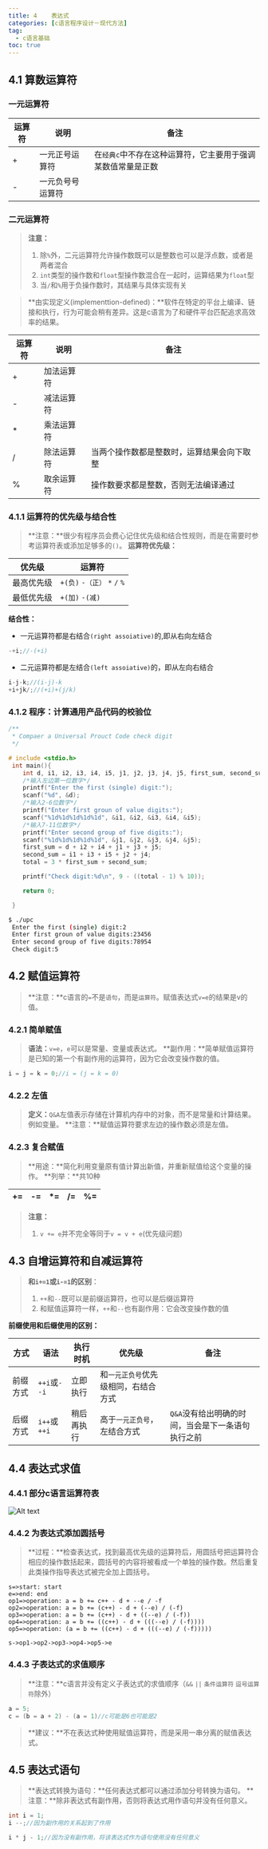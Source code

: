 ```yaml
---
title: 4	表达式
categories: [c语言程序设计－现代方法]
tag:
  - c语言基础
toc: true
---
```


## 4.1	算数运算符

### 一元运算符

运算符|说明|备注
---|---|---|
+|一元正号运算符|在`经典c`中不存在这种运算符，它主要用于强调某数值常量是正数|
-|一元负号号运算符|


### 二元运算符
>**注意：**
>1. 除`%`外，二元运算符允许操作数既可以是整数也可以是浮点数，或者是两者混合
>2. `int`类型的操作数和`float`型操作数混合在一起时，运算结果为`float`型
>3. 当`/`和`%`用于负操作数时，其结果与具体实现有关

>**由实现定义(implementtion-defined)：**软件在特定的平台上编译、链接和执行，行为可能会稍有差异。这是c语言为了和硬件平台匹配追求高效率的结果。

运算符|说明|备注
-|-|-
+|加法运算符|
-|减法运算符|
*|乘法运算符|
/|除法运算符|当两个操作数都是整数时，运算结果会向下取整
%|取余运算符|操作数要求都是整数，否则无法编译通过

### 4.1.1	运算符的优先级与结合性
>**注意：**很少有程序员会费心记住优先级和结合性规则，而是在需要时参考运算符表或添加足够多的`()`。
>**运算符优先级：**

优先级|运算符|
-|-|
最高优先级|`+(负)` `-（正）`  `*` `/` `%`
最低优先级|`+(加)` `-(减)` 

**结合性：**

+  一元运算符都是右结合`(right assoiative)`的,即从右向左结合

```c
-+i;//-(+i)
```

+ 二元运算符都是左结合`(left assoiative)`的，即从左向右结合

```c
i-j-k;//(i-j)-k
+i+jk/;//(+i)+(j/k)
```

### 4.1.2	程序：计算通用产品代码的校验位

```c
/**
 * Compaer a Universal Prouct Code check digit
 */

# include <stdio.h>
 int main(){
 	int d, i1, i2, i3, i4, i5, j1, j2, j3, j4, j5, first_sum, second_sum, total;
 	/*输入左边第一位数字*/
 	printf("Enter the first (single) digit:");
 	scanf("%d", &d);
 	/*输入2-6位数字*/
 	printf("Enter first groun of value digits:");
 	scanf("%1d%1d%1d%1d%1d", &i1, &i2, &i3, &i4, &i5);
 	/*输入7-11位数字*/
 	printf("Enter second group of five digits:");
 	scanf("%1d%1d%1d%1d%1d", &j1, &j2, &j3, &j4, &j5);
 	first_sum = d + i2 + i4 + j1 + j3 + j5;
 	second_sum = i1 + i3 + i5 + j2 + j4;
 	total = 3 * first_sum + second_sum;

 	printf("Check digit:%d\n", 9 - ((total - 1) % 10));

 	return 0;

 }
```

```bash
$ ./upc 
 Enter the first (single) digit:2
 Enter first groun of value digits:23456
 Enter second group of five digits:78954
 Check digit:5
```

## 4.2	赋值运算符
>**注意：**c语言的`=`不是`语句`，而是`运算符`。赋值表达式`v=e`的结果是v的值。

### 4.2.1	简单赋值
>**语法：**`v=e`，`e`可以是常量、变量或表达式。
>**副作用：**简单赋值运算符是已知的第一个有副作用的运算符，因为它会改变操作数的值。
```c
i = j = k = 0;//i = (j = k = 0)
```

### 4.2.2	左值
>**定义：**`Q&A`左值表示存储在计算机内存中的对象，而不是常量和计算结果。例如变量。
>**注意：**赋值运算符要求左边的操作数必须是左值。

### 4.2.3	复合赋值
>**用途：**简化利用变量原有值计算出新值，并重新赋值给这个变量的操作。
>**列举：**共10种

|+=|-=|*=|/=|%=|
|---|---|---|---|---|

>**注意：**
>1. `v += e`并不完全等同于`v = v + e`(优先级问题)

## 4.3	自增运算符和自减运算符
>**和`i+=1`或`i-=1`的区别**：
>1. `++`和`--`既可以是前缀运算符，也可以是后缀运算符
>2. 和赋值运算符一样，`++`和`--`也有副作用：它会改变操作数的值

**前缀使用和后缀使用的区别：**

|方式|语法|执行时机|优先级|备注|
|-|-|-|-|-|
|前缀方式|`++i`或`--i`|立即执行|和`一元正负号`优先级相同，右结合方式|
|后缀方式|`i++`或`++i`|稍后再执行|高于`一元正负号`，左结合方式|`Q&A`没有给出明确的时间，当会是下一条语句执行之前|

## 4.4	表达式求值

### 4.4.1	部分c语言运算符表
![Alt text](http://o6ul1xz4z.bkt.clouddn.com/img/%E5%B1%8F%E5%B9%95%E5%BF%AB%E7%85%A7%202015-06-19%20%E4%B8%8B%E5%8D%888.44.42.png)

### 4.4.2	为表达式添加圆括号
>**过程：**检查表达式，找到最高优先级的运算符后，用圆括号把运算符合相应的操作数括起来，圆括号的内容将被看成一个单独的操作数。然后重复此类操作指导表达式被完全加上圆括号。 

```flow
s=>start: start
e=>end: end
op1=>operation: a = b += c++ - d + --e / -f
op2=>operation: a = b += (c++) - d + (--e) / (-f)
op3=>operation: a = b += (c++) - d + ((--e) / (-f))
op4=>operation: a = b += ((c++) - d + (((--e) / (-f))))
op5=>operation: (a = b += ((c++) - d + (((--e) / (-f)))))

s->op1->op2->op3->op4->op5->e
```

### 4.4.3	子表达式的求值顺序
>**注意：**c语言并没有定义子表达式的求值顺序（`&&` `||` `条件运算符` `逗号运算符`除外）

```c
a = 5;
c = (b = a + 2) - (a = 1)//c可能是6也可能是2
```

>**建议：**不在表达式种使用赋值运算符，而是采用一串分离的赋值表达式。

## 4.5	表达式语句
>**表达式转换为语句：**任何表达式都可以通过添加分号转换为语句。
>**注意：**除非表达式有副作用，否则将表达式用作语句并没有任何意义。

```c
int i = 1;
i --;//因为副作用的关系起到了作用

i * j - 1;//因为没有副作用，将该表达式作为语句使用没有任何意义
```

